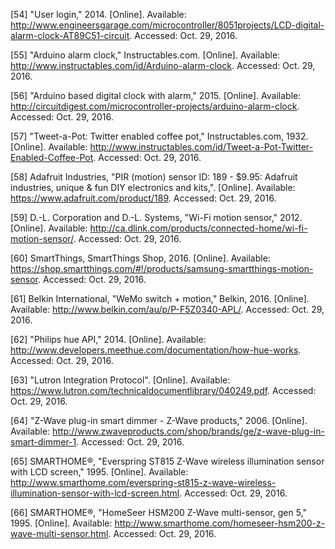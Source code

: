 
[54] "User login," 2014. [Online]. Available: http://www.engineersgarage.com/microcontroller/8051projects/LCD-digital-alarm-clock-AT89C51-circuit. Accessed: Oct. 29, 2016.

[55] "Arduino alarm clock," Instructables.com. [Online]. Available: http://www.instructables.com/id/Arduino-alarm-clock. Accessed: Oct. 29, 2016.

[56] "Arduino based digital clock with alarm," 2015. [Online]. Available: http://circuitdigest.com/microcontroller-projects/arduino-alarm-clock. Accessed: Oct. 29, 2016.

[57] "Tweet-a-Pot: Twitter enabled coffee pot," Instructables.com, 1932. [Online]. Available: http://www.instructables.com/id/Tweet-a-Pot-Twitter-Enabled-Coffee-Pot. Accessed: Oct. 29, 2016.

[58] Adafruit Industries, "PIR (motion) sensor ID: 189 - $9.95: Adafruit industries, unique & fun DIY electronics and kits,". [Online]. Available: https://www.adafruit.com/product/189. Accessed: Oct. 29, 2016.

[59] D.-L. Corporation and D.-L. Systems, "Wi-Fi motion sensor," 2012. [Online]. Available: http://ca.dlink.com/products/connected-home/wi-fi-motion-sensor/. Accessed: Oct. 29, 2016.

[60] SmartThings, SmartThings Shop, 2016. [Online]. Available: https://shop.smartthings.com/#!/products/samsung-smartthings-motion-sensor. Accessed: Oct. 29, 2016.

[61] Belkin International, "WeMo switch + motion," Belkin, 2016. [Online]. Available: http://www.belkin.com/au/p/P-F5Z0340-APL/. Accessed: Oct. 29, 2016.

[62] "Philips hue API," 2014. [Online]. Available: http://www.developers.meethue.com/documentation/how-hue-works. Accessed: Oct. 29, 2016.

[63] "Lutron Integration Protocol". [Online]. Available: https://www.lutron.com/technicaldocumentlibrary/040249.pdf. Accessed: Oct. 29, 2016.

[64] "Z-Wave plug-in smart dimmer - Z-Wave products," 2006. [Online]. Available: http://www.zwaveproducts.com/shop/brands/ge/z-wave-plug-in-smart-dimmer-1. Accessed: Oct. 29, 2016.

[65] SMARTHOME®, "Everspring ST815 Z-Wave wireless illumination sensor with LCD screen," 1995. [Online]. Available: http://www.smarthome.com/everspring-st815-z-wave-wireless-illumination-sensor-with-lcd-screen.html. Accessed: Oct. 29, 2016.

[66] SMARTHOME®, "HomeSeer HSM200 Z-Wave multi-sensor, gen 5," 1995. [Online]. Available: http://www.smarthome.com/homeseer-hsm200-z-wave-multi-sensor.html. Accessed: Oct. 29, 2016.
